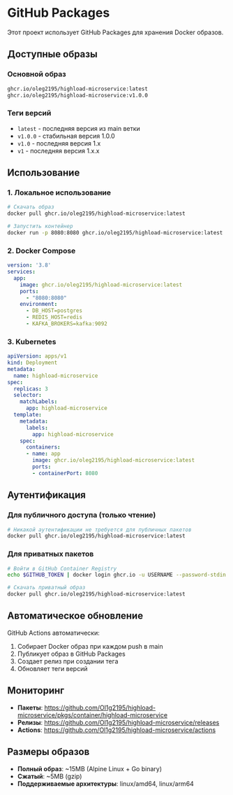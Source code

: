 # GitHub Packages

Этот проект использует GitHub Packages для хранения Docker образов.

## Доступные образы

### Основной образ
```bash
ghcr.io/oleg2195/highload-microservice:latest
ghcr.io/oleg2195/highload-microservice:v1.0.0
```

### Теги версий
- `latest` - последняя версия из main ветки
- `v1.0.0` - стабильная версия 1.0.0
- `v1.0` - последняя версия 1.x
- `v1` - последняя версия 1.x.x

## Использование

### 1. Локальное использование
```bash
# Скачать образ
docker pull ghcr.io/oleg2195/highload-microservice:latest

# Запустить контейнер
docker run -p 8080:8080 ghcr.io/oleg2195/highload-microservice:latest
```

### 2. Docker Compose
```yaml
version: '3.8'
services:
  app:
    image: ghcr.io/oleg2195/highload-microservice:latest
    ports:
      - "8080:8080"
    environment:
      - DB_HOST=postgres
      - REDIS_HOST=redis
      - KAFKA_BROKERS=kafka:9092
```

### 3. Kubernetes
```yaml
apiVersion: apps/v1
kind: Deployment
metadata:
  name: highload-microservice
spec:
  replicas: 3
  selector:
    matchLabels:
      app: highload-microservice
  template:
    metadata:
      labels:
        app: highload-microservice
    spec:
      containers:
      - name: app
        image: ghcr.io/oleg2195/highload-microservice:latest
        ports:
        - containerPort: 8080
```

## Аутентификация

### Для публичного доступа (только чтение)
```bash
# Никакой аутентификации не требуется для публичных пакетов
docker pull ghcr.io/oleg2195/highload-microservice:latest
```

### Для приватных пакетов
```bash
# Войти в GitHub Container Registry
echo $GITHUB_TOKEN | docker login ghcr.io -u USERNAME --password-stdin

# Скачать приватный образ
docker pull ghcr.io/oleg2195/highload-microservice:latest
```

## Автоматическое обновление

GitHub Actions автоматически:
1. Собирает Docker образ при каждом push в main
2. Публикует образ в GitHub Packages
3. Создает релиз при создании тега
4. Обновляет теги версий

## Мониторинг

- **Пакеты**: https://github.com/Ol1g2195/highload-microservice/pkgs/container/highload-microservice
- **Релизы**: https://github.com/Ol1g2195/highload-microservice/releases
- **Actions**: https://github.com/Ol1g2195/highload-microservice/actions

## Размеры образов

- **Полный образ**: ~15MB (Alpine Linux + Go binary)
- **Сжатый**: ~5MB (gzip)
- **Поддерживаемые архитектуры**: linux/amd64, linux/arm64
